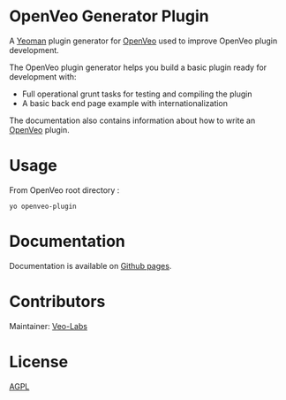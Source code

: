 # OpenVeo Generator Plugin

A [Yeoman](http://yeoman.io/) plugin generator for [OpenVeo](https://github.com/veo-labs/openveo-core) used to improve OpenVeo plugin development.

The OpenVeo plugin generator helps you build a basic plugin ready for development with:

- Full operational grunt tasks for testing and compiling the plugin
- A basic back end page example with internationalization

The documentation also contains information about how to write an [OpenVeo](https://github.com/veo-labs/openveo-core) plugin.

# Usage

From OpenVeo root directory :

    yo openveo-plugin

# Documentation

Documentation is available on [Github pages](http://veo-labs.github.io/openveo-plugin-generator/1.0.0).

# Contributors

Maintainer: [Veo-Labs](http://www.veo-labs.com/)

# License

[AGPL](http://www.gnu.org/licenses/agpl-3.0.en.html)
